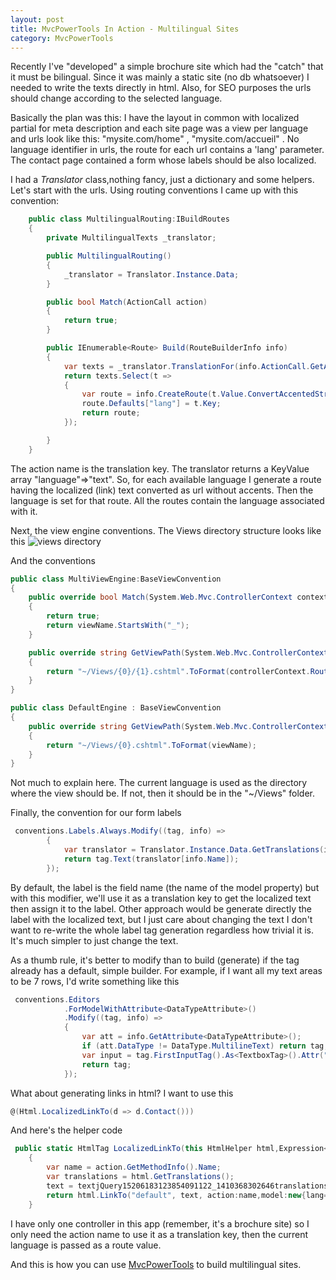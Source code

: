 ```yaml
---
layout: post
title: MvcPowerTools In Action - Multilingual Sites
category: MvcPowerTools
---
```


Recently I've "developed" a simple brochure site which had the "catch" that it must be bilingual. Since it was mainly a static site (no db whatsoever) I needed to write the texts directly in html. Also, for SEO purposes the urls should change according to the selected language.

 Basically the plan was this: I have the layout in common with localized partial for meta description and each site page was a view per language and urls look like this: "mysite.com/home" , "mysite.com/accueil" . No language identifier in urls, the route for each url contains a 'lang' parameter. The contact page contained a form whose labels should be also localized.

 I had a _Translator_ class,nothing fancy, just a dictionary and some helpers. Let's start with the urls. Using routing conventions I came up with this convention:

  

```csharp
    public class MultilingualRouting:IBuildRoutes
    {
        private MultilingualTexts _translator;

        public MultilingualRouting()
        {
            _translator = Translator.Instance.Data;
        }

        public bool Match(ActionCall action)
        {
            return true;
        }

        public IEnumerable<Route> Build(RouteBuilderInfo info)
        {
            var texts = _translator.TranslationFor(info.ActionCall.GetActionName());
            return texts.Select(t =>
            {
                var route = info.CreateRoute(t.Value.ConvertAccentedString().MakeSlug());
                route.Defaults["lang"] = t.Key;
                return route;
            });

        }
    }


```
  The action name is the translation key. The translator returns a KeyValue array "language"=>"text". So, for each available language I generate a route having the localized (link) text converted as url without accents. Then the language is set for that route. All the routes contain the language associated with it.

 Next, the view engine conventions. The Views directory structure looks like this ![views directory](http://imgur.com/FlABmvO)

 And the conventions

  

```csharp
public class MultiViewEngine:BaseViewConvention
{
    public override bool Match(System.Web.Mvc.ControllerContext context, string viewName)
    {
        return true;
        return viewName.StartsWith("_");
    }

    public override string GetViewPath(System.Web.Mvc.ControllerContext controllerContext, string viewName)
    {
        return "~/Views/{0}/{1}.cshtml".ToFormat(controllerContext.RouteData.Values["lang"], viewName);
    }
}

public class DefaultEngine : BaseViewConvention
{
    public override string GetViewPath(System.Web.Mvc.ControllerContext controllerContext, string viewName)
    {
        return "~/Views/{0}.cshtml".ToFormat(viewName);
    }
}


```
  Not much to explain here. The current language is used as the directory where the view should be. If not, then it should be in the "~/Views" folder.

 Finally, the convention for our form labels

  

```csharp
 conventions.Labels.Always.Modify((tag, info) =>
        {
            var translator = Translator.Instance.Data.GetTranslations(info.ViewContext.HttpContext.CurrentLanguage());
            return tag.Text(translator[info.Name]);
        });


```
  By default, the label is the field name (the name of the model property) but with this modifier, we'll use it as a translation key to get the localized text then assign it to the label. Other approach would be generate directly the label with the localized text, but I just care about changing the text I don't want to re-write the whole label tag generation regardless how trivial it is. It's much simpler to just change the text.

 As a thumb rule, it's better to modify than to build (generate) if the tag already has a default, simple builder. For example, if I want all my text areas to be 7 rows, I'd write something like this

  

```csharp
 conventions.Editors
            .ForModelWithAttribute<DataTypeAttribute>()
            .Modify((tag, info) =>
            {
                var att = info.GetAttribute<DataTypeAttribute>();
                if (att.DataType != DataType.MultilineText) return tag;
                var input = tag.FirstInputTag().As<TextboxTag>().Attr("rows", 7);
                return tag;
            });


```
  What about generating links in html? I want to use this

  

```csharp
@(Html.LocalizedLinkTo(d => d.Contact()))


```
  And here's the helper code

  

```csharp
 public static HtmlTag LocalizedLinkTo(this HtmlHelper html,Expression<Action<DefaultController>> action,string text=null)
    {
        var name = action.GetMethodInfo().Name;
        var translations = html.GetTranslations();
        text = textjQuery15206183123854091122_1410368302646translations[name];
        return html.LinkTo("default", text, action:name,model:new{lang=translations.Language});
    }


```
  I have only one controller in this app (remember, it's a brochure site) so I only need the action name to use it as a translation key, then the current language is passed as a route value.

 And this is how you can use [MvcPowerTools](https://github.com/sapiens/MvcPowerTools/wiki) to build multilingual sites.


